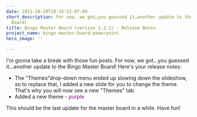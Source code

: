 ```yaml
---
date: 2011-10-20T19:15:52-07:00
short_description: For now, we got…you guessed it…another update to the Bingo Master
  Board!
title: Bingo Master Board (version 1.3.1) - Release Notes
project_name: bingo-master-board-powerpoint
hero_image: ''

---
```

I'm gonna take a break with those fun posts. For now, we got…you guessed it…another update to the Bingo Master Board! Here's your release notes:

<ul>
  <li>The "Themes"drop-down menu ended up slowing down the slideshow, so to replace that, I added a new slide for you to change the theme. That's why you will now see a new "Themes" tab.</li>
  <li>Added a new theme - <span style="color: purple;">purple</span></li>
</ul>

This should be the last update for the master board in a while. Have fun!